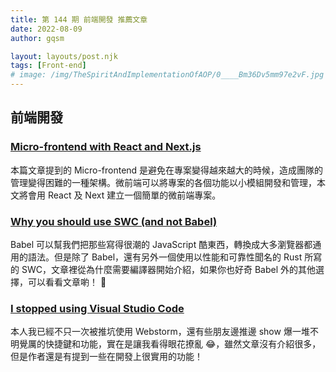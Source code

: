 ```yaml
---
title: 第 144 期 前端開發 推薦文章
date: 2022-08-09
author: gqsm

layout: layouts/post.njk
tags: [Front-end]
# image: /img/TheSpiritAndImplementationOfAOP/0____Bm36Dv5mm97e2vF.jpg
---
```


## 前端開發
<!-- summary -->

### [Micro-frontend with React and Next.js](https://blog.logrocket.com/micro-frontend-react-next-js/)

本篇文章提到的 Micro-frontend 是避免在專案變得越來越大的時候，造成團隊的管理變得困難的一種架構。微前端可以將專案的各個功能以小模組開發和管理，本文將會用 React 及 Next 建立一個簡單的微前端專案。

<!-- summary -->

### [Why you should use SWC (and not Babel)](https://blog.logrocket.com/why-you-should-use-swc/)

Babel 可以幫我們把那些寫得很潮的 JavaScript 酷東西，轉換成大多瀏覽器都通用的語法。但是除了 Babel，還有另外一個使用以性能和可靠性聞名的 Rust 所寫的 SWC，文章裡從為什麼需要編譯器開始介紹，如果你也好奇 Babel 外的其他選擇，可以看看文章喲！ 🙌

### [I stopped using Visual Studio Code](https://h.daily-dev-tips.com/i-stopped-using-visual-studio-code)

本人我已經不只一次被推坑使用 Webstorm，還有些朋友邊推邊 show 爆一堆不明覺厲的快捷鍵和功能，實在是讓我看得眼花撩亂 😂，雖然文章沒有介紹很多，但是作者還是有提到一些在開發上很實用的功能！
